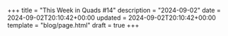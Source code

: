 +++
title = "This Week in Quads #14"
description = "2024-09-02"
date = 2024-09-02T20:10:42+00:00
updated = 2024-09-02T20:10:42+00:00
template = "blog/page.html"
draft = true
+++
